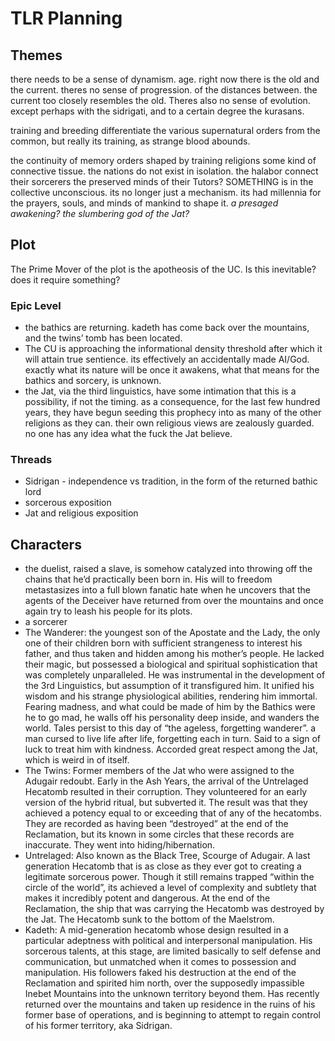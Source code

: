 # TLR Planning

## Themes
there needs to be a sense of dynamism. age. right now there is the old and the current. theres no sense of progression. of the distances between. the current too closely resembles the old. Theres also no sense of evolution. except perhaps with the sidrigati, and to a certain degree the kurasans. 

training and breeding differentiate the various supernatural orders from the common, but really its training, as strange blood abounds. 

the continuity of memory
orders shaped by training
religions
some kind of connective tissue. the nations do not exist in isolation. 
the halabor connect their sorcerers the preserved minds of their Tutors?
SOMETHING is in the collective unconscious. its no longer just a mechanism. its had millennia for the prayers, souls, and minds of mankind to shape it. _a presaged awakening? the slumbering god of the Jat?_ 

## Plot

The Prime Mover of the plot is the apotheosis of the UC. Is this inevitable? does it require something? 

### Epic Level
* the bathics are returning. kadeth has come back over the mountains, and the twins’ tomb has been located. 
* The CU is approaching the informational density threshold after which it will attain true sentience. its effectively an accidentally made AI/God. exactly what its nature will be once it awakens, what that means for the bathics and sorcery, is unknown. 
* the Jat, via the third linguistics, have some intimation that this is a possibility, if not the timing. as a consequence, for the last few hundred years, they have begun seeding this prophecy into as many of the other religions as they can. their own religious views are zealously guarded. no one has any idea what the fuck the Jat believe. 

### Threads
* Sidrigan - independence vs tradition, in the form of the returned bathic lord
* sorcerous exposition
* Jat and religious exposition

## Characters
* the duelist, raised a slave, is somehow catalyzed into throwing off the chains that he’d practically been born in. His will to freedom metastasizes into a full blown fanatic hate when he uncovers that the agents of the Deceiver have returned from over the mountains and once again try to leash his people for its plots. 
* a sorcerer
* The Wanderer: the youngest son of the Apostate and the Lady, the only one of their children born with sufficient strangeness to interest his father, and thus taken and hidden among his mother’s people. He lacked their magic, but possessed a biological and spiritual sophistication that was completely unparalleled. He was instrumental in the development of the 3rd Linguistics, but assumption of it transfigured him. It unified his wisdom and his strange physiological abilities, rendering him immortal. Fearing madness, and what could be made of him by the Bathics were he to go mad, he walls off his personality deep inside, and wanders the world. Tales persist to this day of “the ageless, forgetting wanderer”. a man cursed to live life after life, forgetting each in turn. Said to a sign of luck to treat him with kindness. Accorded great respect among the Jat, which is weird in of itself.
* The Twins: Former members of the Jat who were assigned to the Adugair redoubt. Early in the Ash Years, the arrival of the Untrelaged Hecatomb resulted in their corruption. They volunteered for an early version of the hybrid ritual, but subverted it. The result was that they achieved a potency equal to or exceeding that of any of the hecatombs. They are recorded as having been “destroyed” at the end of the Reclamation, but its known in some circles that these records are inaccurate. They went into hiding/hibernation. 
* Untrelaged: Also known as the Black Tree, Scourge of Adugair. A last generation Hecatomb that is as close as they ever got to creating a legitimate sorcerous power. Though it still remains trapped “within the circle of the world”, its achieved a level of complexity and subtlety that makes it incredibly potent and dangerous. At the end of the Reclamation, the ship that was carrying the Hecatomb was destroyed by the Jat. The Hecatomb sunk to the bottom of the Maelstrom. 
* Kadeth: A mid-generation hecatomb whose design resulted in a particular adeptness with political and interpersonal manipulation. His sorcerous talents, at this stage, are limited basically to self defense and communication, but unmatched when it comes to possession and manipulation. His followers faked his destruction at the end of the Reclamation and spirited him north, over the supposedly impassible Inebet Mountains into the unknown territory beyond them. Has recently returned over the mountains and taken up residence in the ruins of his former base of operations, and is beginning to attempt to  regain control of his former territory, aka Sidrigan. 